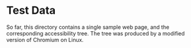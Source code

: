 # Test Data

So far, this directory contains a single sample web page, and the corresponding accessibility tree. The tree was produced by a modified version of Chromium on Linux.
